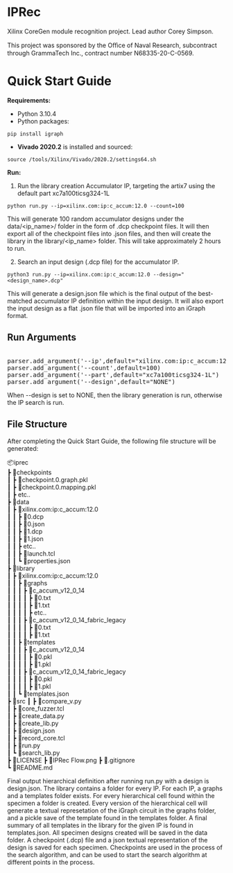 # IPRec

Xilinx CoreGen module recognition project.  Lead author Corey Simpson.

This project was sponsored by the Oﬃce of Naval Research, subcontract through GrammaTech Inc., contract number N68335-20-C-0569.

# Quick Start Guide  

**Requirements:**   
* Python 3.10.4
* Python packages:
```
pip install igraph
```
* **Vivado 2020.2** is installed and sourced: 
```
source /tools/Xilinx/Vivado/2020.2/settings64.sh
```

**Run:**  

1. Run the library creation Accumulator IP, targeting the artix7 using the default part xc7a100ticsg324-1L  

```
python run.py --ip=xilinx.com:ip:c_accum:12.0 --count=100  
```

This will generate 100 random accumulator designs under the data/<ip_name>/ folder in the form of .dcp checkpoint files. It will then export all of the checkpoint files into .json files, and then will create the library in the library/<ip_name> folder. This will take approximately 2 hours to run.  

2. Search an input design (.dcp file) for the accumulator IP.  

```
python3 run.py --ip=xilinx.com:ip:c_accum:12.0 --design="<design_name>.dcp"  
```

This will generate a design.json file which is the final output of the best-matched accumulator IP definition within the input design. It will also export the input design as a flat .json file that will be imported into an iGraph format.  

## Run Arguments  
<pre>  
parser.add_argument('--ip',default="xilinx.com:ip:c_accum:12.0")    # Selects the target IP  
parser.add_argument('--count',default=100)                          # Number of random IP   
parser.add_argument('--part',default="xc7a100ticsg324-1L")          # Selects the FPGA architecture part  
parser.add_argument('--design',default="NONE")                      # Design to Parse  
</pre>  

When --design is set to NONE, then the library generation is run, otherwise the IP search is run.  


## File Structure    

After completing the Quick Start Guide, the following file structure will be generated:  

📦iprec  
 ┣ 📂checkpoints  
 ┃ ┣ 📜checkpoint.0.graph.pkl  
 ┃ ┣ 📜checkpoint.0.mapping.pkl  
 ┃ ┣  etc..  
 ┣ 📂data  
 ┃ ┣ 📂xilinx.com:ip:c_accum:12.0  
 ┃ ┃ ┣ 📜0.dcp  
 ┃ ┃ ┣ 📜0.json  
 ┃ ┃ ┣ 📜1.dcp  
 ┃ ┃ ┣ 📜1.json  
 ┃ ┃ ┣  etc..  
 ┃ ┃ ┣ 📜launch.tcl  
 ┃ ┃ ┗ 📜properties.json  
 ┣ 📂library  
 ┃ ┣ 📂xilinx.com:ip:c_accum:12.0  
 ┃ ┃ ┣ 📂graphs  
 ┃ ┃ ┃ ┣ 📂c_accum_v12_0_14  
 ┃ ┃ ┃ ┃ ┣ 📜0.txt  
 ┃ ┃ ┃ ┃ ┣ 📜1.txt  
 ┃ ┃ ┃ ┃ ┣  etc..  
 ┃ ┃ ┃ ┣ 📂c_accum_v12_0_14_fabric_legacy  
 ┃ ┃ ┃ ┃ ┣ 📜0.txt  
 ┃ ┃ ┃ ┃ ┣ 📜1.txt  
 ┃ ┃ ┣ 📂templates  
 ┃ ┃ ┃ ┣ 📂c_accum_v12_0_14  
 ┃ ┃ ┃ ┃ ┣ 📜0.pkl  
 ┃ ┃ ┃ ┃ ┣ 📜1.pkl  
 ┃ ┃ ┃ ┣ 📂c_accum_v12_0_14_fabric_legacy  
 ┃ ┃ ┃ ┃ ┣ 📜0.pkl  
 ┃ ┃ ┃ ┃ ┣ 📜1.pkl  
 ┃ ┃ ┗ 📜templates.json  
 ┣ 📂src
 ┃ ┣ 📜compare_v.py  
 ┃ ┣ 📜core_fuzzer.tcl  
 ┃ ┣ 📜create_data.py  
 ┃ ┣ 📜create_lib.py  
 ┃ ┣ 📜design.json  
 ┃ ┣ 📜record_core.tcl  
 ┃ ┣ 📜run.py  
 ┃ ┗ 📜search_lib.py  
 ┣ 📜LICENSE
 ┣ 📜IPRec Flow.png
 ┣ 📜.gitignore  
 ┗ 📜README.md  
 
 
 
 Final output hierarchical definition after running run.py with a design is design.json. The library contains a folder for every IP. For each IP, a graphs and a templates folder exists. For every hierarchical cell found within the specimen a folder is created. Every version of the hierarchical cell will generate a textual represetation of the iGraph circuit in the graphs folder, and a pickle save of the template found in the templates folder. A final summary of all templates in the library for the given IP is found in templates.json. All specimen designs created will be saved in the data folder. A checkpoint (.dcp) file and a json textual representation of the design is saved for each specimen. Checkpoints are used in  the process of the search algorithm, and can be used to start the search algorithm at different points in the process.  
 
